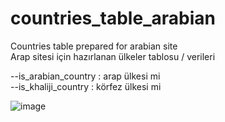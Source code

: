 # countries_table_arabian
Countries table prepared for arabian site <br>
Arap sitesi için hazırlanan ülkeler tablosu / verileri

--is_arabian_country :  arap ülkesi mi <br>
--is_khaliji_country :  körfez ülkesi mi

![image](https://github.com/mesutde/countries_table_arabian/assets/16664425/0b3dc760-6bec-4ead-bb76-3deda0f71a44)
